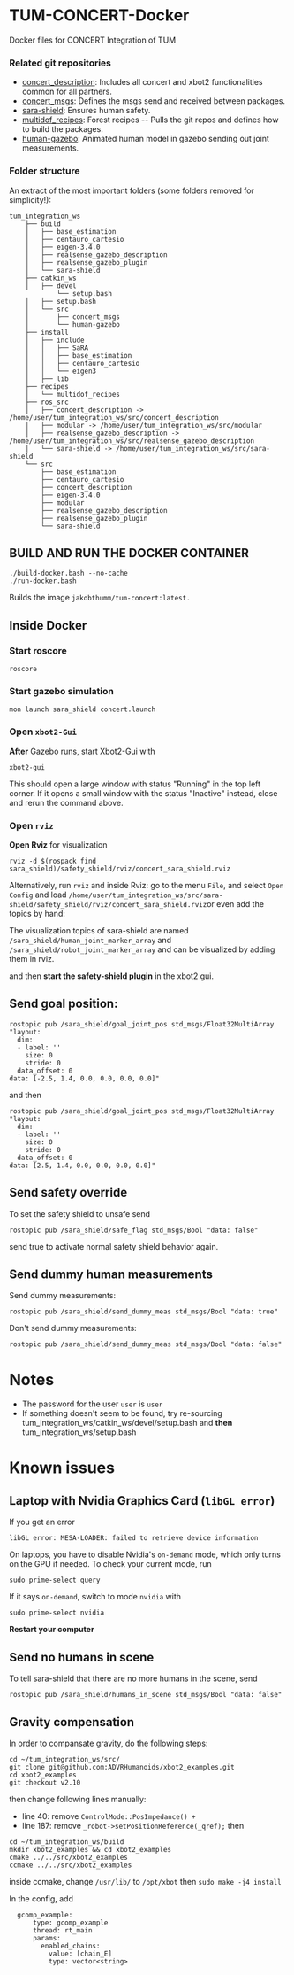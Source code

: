 # TUM-CONCERT-Docker
Docker files for CONCERT Integration of TUM

### Related git repositories
 - [concert_description](https://github.com/ADVRHumanoids/concert_description): Includes all concert and xbot2 functionalities common for all partners.
 - [concert_msgs](https://github.com/ADVRHumanoids/concert_msgs): Defines the msgs send and received between packages.
 - [sara-shield](https://github.com/manuelvogel12/sara-shield): Ensures human safety.
 - [multidof_recipes](https://github.com/manuelvogel12/multidof_recipes): Forest recipes -- Pulls the git repos and defines how to build the packages.
 - [human-gazebo](https://github.com/JakobThumm/human-gazebo): Animated human model in gazebo sending out joint measurements.

### Folder structure
An extract of the most important folders (some folders removed for simplicity!):
```
tum_integration_ws
    ├── build
    │   ├── base_estimation
    │   ├── centauro_cartesio
    │   ├── eigen-3.4.0
    │   ├── realsense_gazebo_description
    │   ├── realsense_gazebo_plugin
    │   └── sara-shield
    ├── catkin_ws
    │   ├── devel
            └── setup.bash
    │   ├── setup.bash
    │   └── src
    │       ├── concert_msgs
    │       └── human-gazebo
    ├── install
    │   ├── include
    │   │   ├── SaRA
    │   │   ├── base_estimation
    │   │   ├── centauro_cartesio
    │   │   └── eigen3
    │   ├── lib
    ├── recipes
    │   └── multidof_recipes
    ├── ros_src
    │   ├── concert_description -> /home/user/tum_integration_ws/src/concert_description
    │   ├── modular -> /home/user/tum_integration_ws/src/modular
    │   ├── realsense_gazebo_description -> /home/user/tum_integration_ws/src/realsense_gazebo_description
    │   └── sara-shield -> /home/user/tum_integration_ws/src/sara-shield
    └── src
        ├── base_estimation
        ├── centauro_cartesio
        ├── concert_description
        ├── eigen-3.4.0
        ├── modular
        ├── realsense_gazebo_description
        ├── realsense_gazebo_plugin
        └── sara-shield
```

## BUILD AND RUN THE DOCKER CONTAINER
```
./build-docker.bash --no-cache 
./run-docker.bash
```
Builds the image `jakobthumm/tum-concert:latest.`

## Inside Docker

### Start roscore
```
roscore
```

### Start gazebo simulation
```
mon launch sara_shield concert.launch
```

### Open `xbot2-Gui`
**After** Gazebo runs, start Xbot2-Gui with
```
xbot2-gui
```
This should open a large window with status "Running" in the top left corner. If it opens a small window with the status "Inactive" instead, close and rerun the command above.

### Open `rviz`
**Open Rviz** for visualization 
```
rviz -d $(rospack find sara_shield)/safety_shield/rviz/concert_sara_shield.rviz
```
Alternatively, run `rviz` and inside Rviz: go to the menu `File`, and select `Open Config` and load `/home/user/tum_integration_ws/src/sara-shield/safety_shield/rviz/concert_sara_shield.rviz`or even add the topics by hand:

The visualization topics of sara-shield are named ```/sara_shield/human_joint_marker_array``` and ```/sara_shield/robot_joint_marker_array``` and can be visualized by adding them in rviz.

and then **start the safety-shield plugin** in the xbot2 gui. 


## Send goal position:
```
rostopic pub /sara_shield/goal_joint_pos std_msgs/Float32MultiArray "layout:
  dim:
  - label: ''
    size: 0
    stride: 0
  data_offset: 0
data: [-2.5, 1.4, 0.0, 0.0, 0.0, 0.0]"
```
and then
```
rostopic pub /sara_shield/goal_joint_pos std_msgs/Float32MultiArray "layout:
  dim:
  - label: ''
    size: 0
    stride: 0
  data_offset: 0
data: [2.5, 1.4, 0.0, 0.0, 0.0, 0.0]"
```
## Send safety override
To set the safety shield to unsafe send
```
rostopic pub /sara_shield/safe_flag std_msgs/Bool "data: false"
```
send true to activate normal safety shield behavior again.

## Send dummy human measurements
Send dummy measurements:
```
rostopic pub /sara_shield/send_dummy_meas std_msgs/Bool "data: true"
```
Don't send dummy measurements:
```
rostopic pub /sara_shield/send_dummy_meas std_msgs/Bool "data: false"
```
# Notes
* The password for the user `user` is `user`
* If something doesn't seem to be found, try re-sourcing tum_integration_ws/catkin_ws/devel/setup.bash and **then** tum_integration_ws/setup.bash

# Known issues
## Laptop with Nvidia Graphics Card (`libGL error`)
If you get an error
```
libGL error: MESA-LOADER: failed to retrieve device information
```
On laptops, you have to disable Nvidia's `on-demand` mode, which only turns on the GPU if needed.
To check your current mode, run
```
sudo prime-select query
```
If it says `on-demand`, switch to mode `nvidia` with 
```
sudo prime-select nvidia
```
**Restart your computer**
## Send no humans in scene
To tell sara-shield that there are no more humans in the scene, send
```
rostopic pub /sara_shield/humans_in_scene std_msgs/Bool "data: false" 
```

## Gravity compensation
In order to compansate gravity, do the following steps:
```
cd ~/tum_integration_ws/src/
git clone git@github.com:ADVRHumanoids/xbot2_examples.git
cd xbot2_examples
git checkout v2.10
```
then change following lines manually:
* line 40:
 remove `ControlMode::PosImpedance() + `
* line 187: remove `_robot->setPositionReference(_qref);`
then
```
cd ~/tum_integration_ws/build
mkdir xbot2_examples && cd xbot2_examples
cmake ../../src/xbot2_examples
ccmake ../../src/xbot2_examples
```
inside ccmake, change `/usr/lib/` to `/opt/xbot`
then
`sudo make -j4 install`

In the config, add
```
  gcomp_example:
      type: gcomp_example
      thread: rt_main
      params:
        enabled_chains: 
          value: [chain_E]
          type: vector<string>
```
  


